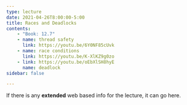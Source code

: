 ```yaml
---
type: lecture
date: 2021-04-26T8:00:00-5:00
title: Races and Deadlocks
contents:
    - "Book: 12.7"
    - name: thread safety
      link: https://youtu.be/6Y0NF85cUvk
    - name: race conditions
      link: https://youtu.be/K-XlKZ9g0zo
    - link: https://youtu.be/oEbXlSH8hyE
      name: deadlock
sidebar: false

---
```


If there is any **extended** web based info for the lecture, it can go here.
